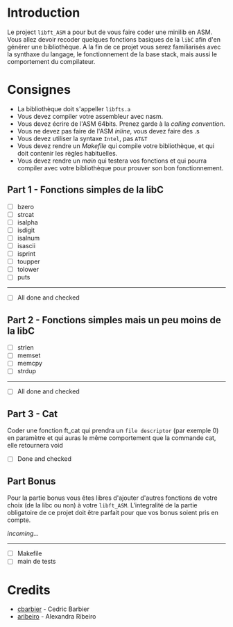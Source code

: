 # Introduction

Le project `libft_ASM` a pour but de vous faire coder une minilib en ASM. Vous allez devoir recoder quelques fonctions basiques de la `libC` afin d'en générer une bibliothèque. A la fin de ce projet vous serez familiarisés avec la synthaxe du langage, le fonctionnement de la base stack, mais aussi le comportement du compilateur.

# Consignes

+ La bibliothèque doit s'appeller `libfts.a`
+ Vous devez compiler votre assembleur avec nasm.
+ Vous devez écrire de l'ASM 64bits. Prenez garde à la *calling convention*.
+ Vous ne devez pas faire de l'ASM *inline*, vous devez faire des .s
+ Vous devez utiliser la syntaxe `Intel`, pas `AT&T`
+ Vous devez rendre un *Makefile* qui compile votre bibliothèque, et qui doit contenir les règles habituelles.
+ Vous devez rendre un *main* qui testera vos fonctions et qui pourra compiler avec votre bibliothèque pour prouver son bon fonctionnement.

## Part 1 - Fonctions simples de la libC

- [ ] bzero
- [ ] strcat
- [ ] isalpha
- [ ] isdigit
- [ ] isalnum
- [ ] isascii
- [ ] isprint
- [ ] toupper
- [ ] tolower
- [ ] puts
____
- [ ] All done and checked

## Part 2 - Fonctions simples mais un peu moins de la libC

- [ ] strlen
- [ ] memset
- [ ] memcpy
- [ ] strdup
____
- [ ] All done and checked

## Part 3 - Cat

Coder une fonction ft_cat qui prendra un `file descriptor` (par exemple 0) en paramètre et qui auras le même comportement que la commande cat, elle retournera void

- [ ] Done and checked

## Part Bonus

Pour la partie bonus vous êtes libres d'ajouter d'autres fonctions de votre choix (de la libc ou non) à votre `libft_ASM`. L'integralité de la partie obligatoire de ce projet doit être parfait pour que vos bonus soient pris en compte.

*incoming...*

---

- [ ] Makefile
- [ ] main de tests

# Credits
* [cbarbier](https://github.com/cbarbier) - Cedric Barbier
* [aribeiro](https://github.com/AlexandraRibeiro) - Alexandra Ribeiro
